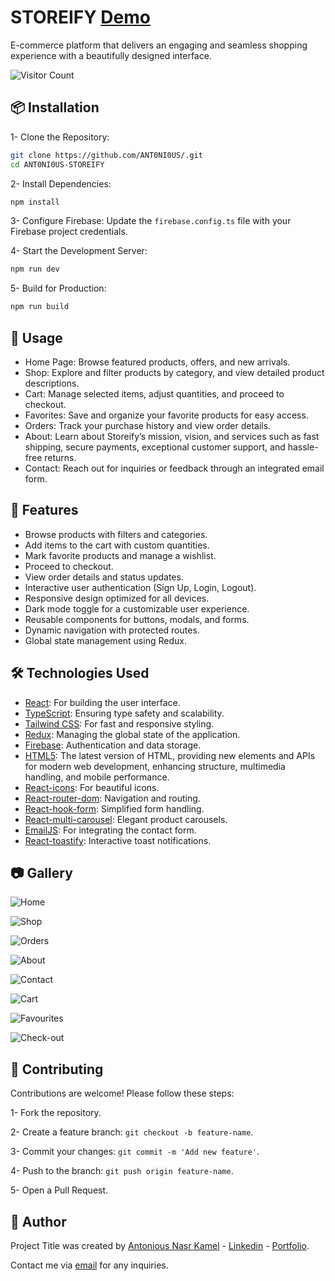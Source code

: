 
# **STOREIFY** [Demo](https://storeify-website.netlify.app/)

E-commerce platform that delivers an engaging and seamless shopping experience with a beautifully designed interface.

![Visitor Count](https://hits.seeyoufarm.com/api/count/incr/badge.svg?url=https://github.com/ANT0NI0US/STOREIFY&count_bg=%2379C83D&title_bg=%23555555&icon=github.svg&icon_color=%23FFFFFF&title=visitors&edge_flat=false)

## 📦 **Installation**

1- Clone the Repository:

```bash
git clone https://github.com/ANT0NI0US/.git 
cd ANT0NI0US-STOREIFY
```
2- Install Dependencies:

```bash
npm install
```
3- Configure Firebase: Update the `firebase.config.ts` file with your Firebase project credentials.

4- Start the Development Server:

```bash
npm run dev
```

5- Build for Production:

```bash
npm run build
```

## 📄 **Usage**

- Home Page: Browse featured products, offers, and new arrivals.
- Shop:  Explore and filter products by category, and view detailed product descriptions.
- Cart: Manage selected items, adjust quantities, and proceed to checkout.
- Favorites: Save and organize your favorite products for easy access.
- Orders: Track your purchase history and view order details.
- About: Learn about Storeify’s mission, vision, and services such as fast shipping, secure payments, exceptional customer support, and hassle-free returns.
- Contact: Reach out for inquiries or feedback through an integrated email form.
## 🚀 **Features**

- Browse products with filters and categories.
- Add items to the cart with custom quantities.
- Mark favorite products and manage a wishlist.
- Proceed to checkout.
- View order details and status updates.
- Interactive user authentication (Sign Up, Login, Logout).
- Responsive design optimized for all devices.
- Dark mode toggle for a customizable user experience.
- Reusable components for buttons, modals, and forms.
- Dynamic navigation with protected routes.
- Global state management using Redux.

## 🛠️ **Technologies Used**

- [React](https://reactjs.org/): For building the user interface.
- [TypeScript](https://www.typescriptlang.org/): Ensuring type safety and scalability.
- [Tailwind CSS](https://tailwindcss.com/): For fast and responsive styling.
- [Redux](https://redux.js.org/): Managing the global state of the application.
- [Firebase](https://firebase.google.com/): Authentication and data storage.
- [HTML5](https://developer.mozilla.org/en-US/docs/Web/Guide/HTML/HTML5):  The latest version of HTML, providing new elements and APIs for modern web development, enhancing structure, multimedia handling, and mobile performance.
- [React-icons](https://react-icons.github.io/react-icons/): For beautiful icons.
- [React-router-dom](https://reactrouter.com/): Navigation and routing.
- [React-hook-form](https://react-hook-form.com/): Simplified form handling.
- [React-multi-carousel](https://www.npmjs.com/package/react-multi-carousel): Elegant product carousels.
- [EmailJS](https://www.emailjs.com/): For integrating the contact form.
- [React-toastify](https://fkhadra.github.io/react-toastify/): Interactive toast notifications.


## 📷 **Gallery**

![Home](https://i.ibb.co/nQz14y2/Storeify.webp")

![Shop](https://i.ibb.co/G0T6xtx/Shop.png")

![Orders](https://i.ibb.co/wgz7v8J/Orders.png")

![About](https://i.ibb.co/WKtXwMM/About.png")

![Contact](https://i.ibb.co/gdjXkvc/Contact.png")

![Cart](https://i.ibb.co/HNNRJRF/Cart.png")

![Favourites](https://i.ibb.co/tcNwHvz/Favourites.png")

![Check-out](https://i.ibb.co/HNyGSTN/Check-out.png")

## 🤝 **Contributing**

Contributions are welcome! Please follow these steps:

1- Fork the repository.

2- Create a feature branch: `git checkout -b feature-name`.

3- Commit your changes: `git commit -m 'Add new feature'`.

4- Push to the branch: `git push origin feature-name`.

5- Open a Pull Request.

## 👤 **Author**

Project Title was created by [Antonious Nasr Kamel](https://github.com/ANT0NI0US) - [Linkedin](https://www.linkedin.com/in/antonious-nasr/) - [Portfolio](https://antonious-portfolio.netlify.app/).

Contact me via [email](mailto:antoniousnasr3@gmail.com) for any inquiries.
